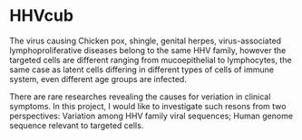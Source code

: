 # HHVcub
The virus causing Chicken pox, shingle, genital herpes, virus-associated lymphoproliferative diseases belong to the same HHV family, however the targeted cells are different ranging from mucoepithelial to lymphocytes, the same case as latent cells differing in different types of cells of immune system, even different age groups are infected.

There are rare researches revealing the causes for veriation in clinical symptoms. In this project, I would like to investigate such resons from two perspectives:
Variation among HHV family viral sequences; Human genome sequence relevant to targeted cells.  
